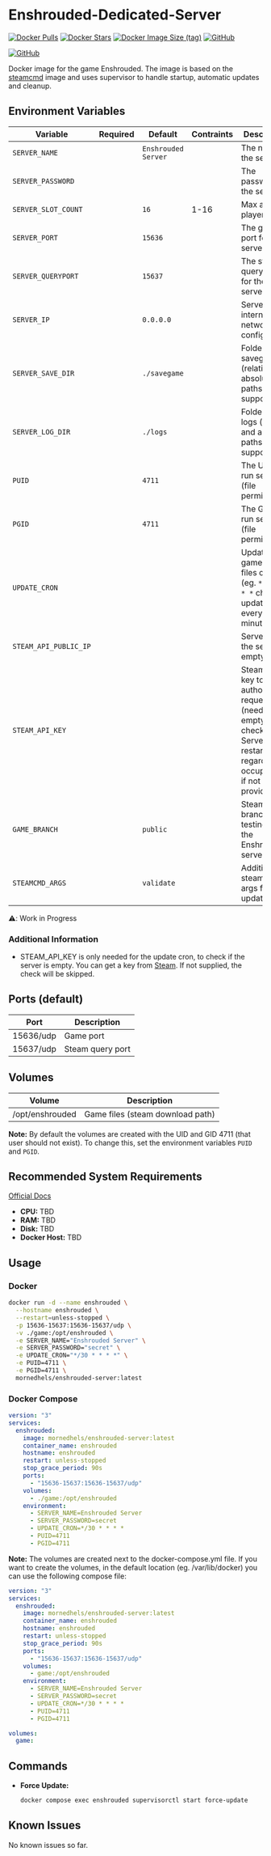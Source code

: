 # Enshrouded-Dedicated-Server

[![Docker Pulls](https://img.shields.io/docker/pulls/mornedhels/enshrouded-server.svg)](https://hub.docker.com/r/mornedhels/enshrouded-server)
[![Docker Stars](https://img.shields.io/docker/stars/mornedhels/enshrouded-server.svg)](https://hub.docker.com/r/mornedhels/enshrouded-server)
[![Docker Image Size (tag)](https://img.shields.io/docker/image-size/mornedhels/enshrouded-server/latest)](https://hub.docker.com/r/mornedhels/enshrouded-server)
[![GitHub](https://img.shields.io/github/license/mornedhels/enshrouded-server)](https://github.com/mornedhels/enshrouded-server/blob/main/LICENSE)

[![GitHub](https://img.shields.io/badge/Repository-mornedhels/enshrouded--server-blue?logo=github)](https://github.com/mornedhels/enshrouded-server)

Docker image for the game Enshrouded. The image is based on
the [steamcmd](https://hub.docker.com/r/cm2network/steamcmd/) image and uses supervisor to handle startup, automatic
updates and cleanup.

## Environment Variables

| Variable              | Required | Default             | Contraints | Description                                                                                                                  | WIP | 
|-----------------------|:--------:|---------------------|------------|------------------------------------------------------------------------------------------------------------------------------|:---:|
| `SERVER_NAME`         |          | `Enshrouded Server` |            | The name of the server                                                                                                       |  ️  |
| `SERVER_PASSWORD`     |          |                     |            | The password for the server                                                                                                  |     |
| `SERVER_SLOT_COUNT`   |          | `16`                | 1-16       | Max allowed players                                                                                                          |     |
| `SERVER_PORT`         |          | `15636`             |            | The game port for the server                                                                                                 |     |
| `SERVER_QUERYPORT`    |          | `15637`             |            | The steam query port for the server                                                                                          |     |
| `SERVER_IP`           |          | `0.0.0.0`           |            | Server IP for internal network configuration                                                                                 |     |
| `SERVER_SAVE_DIR`     |          | `./savegame`        |            | Folder for savegames (relative and absolute paths are supported)                                                             |     |
| `SERVER_LOG_DIR`      |          | `./logs`            |            | Folder for logs (relative and absolute paths are supported)                                                                  |     |
| `PUID`                |          | `4711`              |            | The UID to run server as (file permission)                                                                                   |     |
| `PGID`                |          | `4711`              |            | The GID to run server as (file permission)                                                                                   |     |
| `UPDATE_CRON`         |          |                     |            | Update game server files cron (eg. `*/30 * * * *` check for updates every 30 minutes)                                        |     |
| `STEAM_API_PUBLIC_IP` |          |                     |            | Server IP for the server empty check                                                                                         |     |
| `STEAM_API_KEY`       |          |                     |            | SteamApi key to authorize requests (needed for empty server check). Server restarts regardless of occupancy, if not provided |     |
| `GAME_BRANCH`         |          | `public`            |            | Steam branch (eg. testing) of the Enshrouded server                                                                          |     |
| `STEAMCMD_ARGS`       |          | `validate`          |            | Additional steamcmd args for the updater                                                                                     |     |

⚠️: Work in Progress

### Additional Information

* STEAM_API_KEY is only needed for the update cron, to check if the server is empty. You can get a key from
  [Steam](https://steamcommunity.com/dev/apikey). If not supplied, the check will be skipped.

## Ports (default)

| Port      | Description      |
|-----------|------------------|
| 15636/udp | Game port        |
| 15637/udp | Steam query port |

## Volumes

| Volume          | Description                      |
|-----------------|----------------------------------|
| /opt/enshrouded | Game files (steam download path) |

**Note:** By default the volumes are created with the UID and GID 4711 (that user should not exist). To change this, set
the environment variables `PUID` and `PGID`.

## Recommended System Requirements

[Official Docs](https://enshrouded.zendesk.com/hc/en-us/articles/16055628734109-Recommended-Server-Specifications)

* **CPU:** TBD
* **RAM:** TBD
* **Disk:** TBD
* **Docker Host:** TBD

## Usage

### Docker

```bash
docker run -d --name enshrouded \
  --hostname enshrouded \
  --restart=unless-stopped \
  -p 15636-15637:15636-15637/udp \
  -v ./game:/opt/enshrouded \
  -e SERVER_NAME="Enshrouded Server" \
  -e SERVER_PASSWORD="secret" \
  -e UPDATE_CRON="*/30 * * * *" \
  -e PUID=4711 \
  -e PGID=4711 \
  mornedhels/enshrouded-server:latest
```

### Docker Compose

```yaml
version: "3"
services:
  enshrouded:
    image: mornedhels/enshrouded-server:latest
    container_name: enshrouded
    hostname: enshrouded
    restart: unless-stopped
    stop_grace_period: 90s
    ports:
      - "15636-15637:15636-15637/udp"
    volumes:
      - ./game:/opt/enshrouded
    environment:
      - SERVER_NAME=Enshrouded Server
      - SERVER_PASSWORD=secret
      - UPDATE_CRON=*/30 * * * *
      - PUID=4711
      - PGID=4711
```

**Note:** The volumes are created next to the docker-compose.yml file. If you want to create the volumes, in the default
location (eg. /var/lib/docker) you can use the following compose file:

```yaml
version: "3"
services:
  enshrouded:
    image: mornedhels/enshrouded-server:latest
    container_name: enshrouded
    hostname: enshrouded
    restart: unless-stopped
    stop_grace_period: 90s
    ports:
      - "15636-15637:15636-15637/udp"
    volumes:
      - game:/opt/enshrouded
    environment:
      - SERVER_NAME=Enshrouded Server
      - SERVER_PASSWORD=secret
      - UPDATE_CRON=*/30 * * * *
      - PUID=4711
      - PGID=4711

volumes:
  game:
```

## Commands

* **Force Update:**
  ```bash
  docker compose exec enshrouded supervisorctl start force-update
  ```

## Known Issues

No known issues so far.
